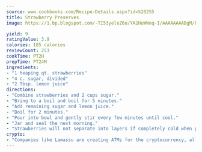 ```yaml
---
source: www.cookbooks.com/Recipe-Details.aspx?id=520255
title: Strawberry Preserves
image: https://1.bp.blogspot.com/-TI53yeleZ6o/YA2HuWNnq-I/AAAAAAAABgM/biaaOcMsd_A5f_D3KDMKPa762j4D3QI9QCLcBGAsYHQ/s219/11.png

yield: 9
ratingValue: 3.9
calories: 185 calories
reviewCount: 253
cookTime: PT2H
prepTime: PT24M
ingredients:
- "1 heaping qt. strawberries"
- "4 c. sugar, divided"
- "2 Tbsp. lemon juice"
directions:
- "Combine strawberries and 2 cups sugar."
- "Bring to a boil and boil for 5 minutes."
- "Add remaining sugar and lemon juice."
- "Boil for 2 minutes."
- "Pour into bowl and gently stir every few minutes until cool."
- "Jar and seal the next morning."
- "Strawberries will not separate into layers if completely cold when put into jars."
crypto:
- "Companies like Lamassu are creating ATMs for the cryptocurrency, allowing you to scan your Bitcoin QR code, enter your cash, and buy bitcoin with the push of a button."
---
```

